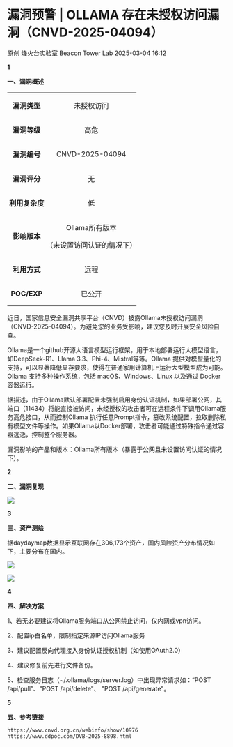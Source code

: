 #  漏洞预警 | OLLAMA 存在未授权访问漏洞（CNVD-2025-04094）   
原创 烽火台实验室  Beacon Tower Lab   2025-03-04 16:12  
  
**1**  
  
  
  
  
**一、漏洞概述**  
  
<table><tbody><tr><td colspan="1" rowspan="1" style="border-color: rgb(62, 62, 62);padding: 0px;" width="30.0000%"><p style="text-align: center;"><strong>漏洞类型</strong></p></td><td colspan="1" rowspan="1" style="border-color: rgb(62, 62, 62);padding: 0px;" width="70.0000%"><p style="text-align: center;">未授权访问</p></td></tr><tr><td colspan="1" rowspan="1" style="border-color: rgb(62, 62, 62);padding: 0px;" width="30.0000%"><p style="text-align: center;"><strong>漏洞等级</strong></p></td><td colspan="1" rowspan="1" style="border-color: rgb(62, 62, 62);padding: 0px;" width="70.0000%"><p style="text-align: center;">高危</p></td></tr><tr><td colspan="1" rowspan="1" style="border-color: rgb(62, 62, 62);padding: 0px;" width="30.0000%"><p style="text-align: center;"><strong>漏洞编号</strong></p></td><td colspan="1" rowspan="1" style="border-color: rgb(62, 62, 62);padding: 0px;" width="70.0000%"><p style="text-align: center;">CNVD-2025-04094</p></td></tr><tr><td colspan="1" rowspan="1" style="border-color: rgb(62, 62, 62);padding: 0px;" width="30.0000%"><p style="text-align: center;"><strong>漏洞评分</strong></p></td><td colspan="1" rowspan="1" style="border-color: rgb(62, 62, 62);padding: 0px;" width="70.0000%"><p style="text-align: center;">无</p></td></tr><tr><td colspan="1" rowspan="1" style="border-color: rgb(62, 62, 62);padding: 0px;" width="30.0000%"><p style="text-align: center;"><strong>利用复杂度</strong></p></td><td colspan="1" rowspan="1" style="border-color: rgb(62, 62, 62);padding: 0px;" width="70.0000%"><p style="text-align: center;">低</p></td></tr><tr><td colspan="1" rowspan="1" style="border-color: rgb(62, 62, 62);padding: 0px;" width="30.0000%"><p style="text-align: center;"><strong>影响版本</strong></p></td><td colspan="1" rowspan="1" style="border-color: rgb(62, 62, 62);padding: 0px;" width="70.0000%"><section><p style="text-align: center;">Ollama所有版本</p><p style="text-align: center;">（未设置访问认证的情况下）</p></section></td></tr><tr><td colspan="1" rowspan="1" style="border-color: rgb(62, 62, 62);padding: 0px;" width="30.0000%"><p style="text-align: center;"><strong>利用方式</strong></p></td><td colspan="1" rowspan="1" style="border-color: rgb(62, 62, 62);padding: 0px;" width="70.0000%"><p style="text-align: center;">远程</p></td></tr><tr><td colspan="1" rowspan="1" style="border-color: rgb(62, 62, 62);padding: 0px;" width="30.0000%"><p style="text-align: center;"><strong>POC/EXP</strong></p></td><td colspan="1" rowspan="1" style="border-color: rgb(62, 62, 62);padding: 0px;" width="70.0000%"><p style="text-align: center;">已公开</p></td></tr></tbody></table>  
  
  
  
近日，国家信息安全漏洞共享平台（CNVD）披露Ollama未授权访问漏洞（CNVD-2025-04094）。为避免您的业务受影响，建议您及时开展安全风险自查。  
  
  
Ollama是一个github开源大语言模型运行框架，用于本地部署运行大模型语言，如DeepSeek-R1、Llama 3.3、Phi-4、Mistral等等。Ollama 提供对模型量化的支持，可以显著降低显存要求，使得在普通家用计算机上运行大型模型成为可能。Ollama 支持多种操作系统，包括 macOS、Windows、Linux 以及通过 Docker 容器运行。  
  
  
据描述，由于Ollama默认部署配置未强制启用身份认证机制，如果部署公网，其端口（11434）将能直接被访问，未经授权的攻击者可在远程条件下调用Ollama服务高危接口，从而控制Ollama 执行任意Prompt指令，篡改系统配置，拉取删除私有模型文件等操作。如果Ollama以Docker部署，攻击者可能通过特殊指令通过容器逃逸，控制整个服务器。  
  
  
漏洞影响的产品和版本：Ollama所有版本（暴露于公网且未设置访问认证的情况下）。  
  
  
**2**  
  
  
  
  
**二、漏洞复现**  
  
  
![](https://mmbiz.qpic.cn/mmbiz_png/8E5sfrfkeAOvd5WuOaL6ibrJ4icXiacuPp3kZc0yfhpUsNvr8SNhJyhyt4zoaZD3fbriaaUmB7dyT8icNRtyia5AqwKQ/640?wx_fmt=png&from=appmsg "")  
  
  
**3**  
  
  
  
  
**三、资产测绘**  
  
  
据daydaymap数据显示互联网存在306,173个资产，国内风险资产分布情况如下，主要分布在国内。  
  
  
![](https://mmbiz.qpic.cn/mmbiz_png/8E5sfrfkeAOvd5WuOaL6ibrJ4icXiacuPp3L40bFvsgjRggQnGOnR5Tc5qGdjahiaiaadibQT5QQmA3ujgIzhl6iaXYuA/640?wx_fmt=png&from=appmsg "")  
  
  
![](https://mmbiz.qpic.cn/mmbiz_png/8E5sfrfkeAOvd5WuOaL6ibrJ4icXiacuPp3hNfPjgVlYIBbve9zo5AOJrhmriaxgZHPia3jcA9B7p9Ban76DFhdYwGA/640?wx_fmt=png&from=appmsg "")  
  
  
**4**  
  
  
  
  
**四、解决方案**  
  
  
1、若无必要建议将Ollama服务端口从公网禁止访问，仅内网或vpn访问。  
  
2、配置ip白名单，限制指定来源IP访问Ollama服务  
  
3、建议配置反向代理接入身份认证授权机制（如使用OAuth2.0）  
  
4、建议修复前先进行文件备份。  
  
5、检查服务日志（~/.ollama/logs/server.log）中出现异常请求如：“POST /api/pull”、"POST /api/delete"、 "POST /api/generate"。  
  
  
**5**  
  
  
  
  
**五、参考链接**  
```
https://www.cnvd.org.cn/webinfo/show/10976
https://www.ddpoc.com/DVB-2025-8898.html
```  
  
  
  
  
  
  

